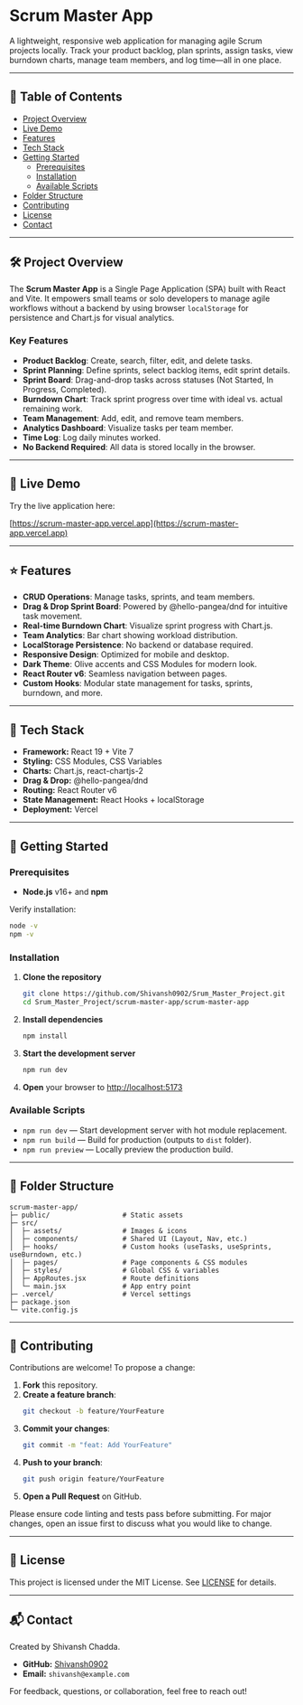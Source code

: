 # Scrum Master App

A lightweight, responsive web application for managing agile Scrum projects locally. Track your product backlog, plan sprints, assign tasks, view burndown charts, manage team members, and log time—all in one place.

---

## 📖 Table of Contents

- [Project Overview](#project-overview)
- [Live Demo](#live-demo)
- [Features](#features)
- [Tech Stack](#tech-stack)
- [Getting Started](#getting-started)
    - [Prerequisites](#prerequisites)
    - [Installation](#installation)
    - [Available Scripts](#available-scripts)
- [Folder Structure](#folder-structure)
- [Contributing](#contributing)
- [License](#license)
- [Contact](#contact)

---

## 🛠 Project Overview

The **Scrum Master App** is a Single Page Application (SPA) built with React and Vite. It empowers small teams or solo developers to manage agile workflows without a backend by using browser `localStorage` for persistence and Chart.js for visual analytics.

### Key Features

- **Product Backlog**: Create, search, filter, edit, and delete tasks.
- **Sprint Planning**: Define sprints, select backlog items, edit sprint details.
- **Sprint Board**: Drag-and-drop tasks across statuses (Not Started, In Progress, Completed).
- **Burndown Chart**: Track sprint progress over time with ideal vs. actual remaining work.
- **Team Management**: Add, edit, and remove team members.
- **Analytics Dashboard**: Visualize tasks per team member.
- **Time Log**: Log daily minutes worked.
- **No Backend Required**: All data is stored locally in the browser.

---

## 🚀 Live Demo

Try the live application here:

[https://scrum-master-app.vercel.app](https://scrum-master-app.vercel.app)

---

## ⭐ Features

- **CRUD Operations**: Manage tasks, sprints, and team members.
- **Drag & Drop Sprint Board**: Powered by @hello-pangea/dnd for intuitive task movement.
- **Real-time Burndown Chart**: Visualize sprint progress with Chart.js.
- **Team Analytics**: Bar chart showing workload distribution.
- **LocalStorage Persistence**: No backend or database required.
- **Responsive Design**: Optimized for mobile and desktop.
- **Dark Theme**: Olive accents and CSS Modules for modern look.
- **React Router v6**: Seamless navigation between pages.
- **Custom Hooks**: Modular state management for tasks, sprints, burndown, and more.

---

## 🧰 Tech Stack

- **Framework:** React 19 + Vite 7
- **Styling:** CSS Modules, CSS Variables
- **Charts:** Chart.js, react-chartjs-2
- **Drag & Drop:** @hello-pangea/dnd
- **Routing:** React Router v6
- **State Management:** React Hooks + localStorage
- **Deployment:** Vercel

---

## 🎯 Getting Started

### Prerequisites

- **Node.js** v16+ and **npm**

Verify installation:

```bash
node -v
npm -v
```

### Installation

1. **Clone the repository**

     ```bash
     git clone https://github.com/Shivansh0902/Srum_Master_Project.git
     cd Srum_Master_Project/scrum-master-app/scrum-master-app
     ```

2. **Install dependencies**

     ```bash
     npm install
     ```

3. **Start the development server**

     ```bash
     npm run dev
     ```

4. **Open** your browser to [http://localhost:5173](http://localhost:5173)

### Available Scripts

- `npm run dev` — Start development server with hot module replacement.
- `npm run build` — Build for production (outputs to `dist` folder).
- `npm run preview` — Locally preview the production build.

---

## 📁 Folder Structure

```
scrum-master-app/
├─ public/                  # Static assets
├─ src/
│  ├─ assets/               # Images & icons
│  ├─ components/           # Shared UI (Layout, Nav, etc.)
│  ├─ hooks/                # Custom hooks (useTasks, useSprints, useBurndown, etc.)
│  ├─ pages/                # Page components & CSS modules
│  ├─ styles/               # Global CSS & variables
│  ├─ AppRoutes.jsx         # Route definitions
│  └─ main.jsx              # App entry point
├─ .vercel/                 # Vercel settings
├─ package.json
└─ vite.config.js
```

---

## 🤝 Contributing

Contributions are welcome! To propose a change:

1. **Fork** this repository.
2. **Create a feature branch**:
     ```bash
     git checkout -b feature/YourFeature
     ```
3. **Commit your changes**:
     ```bash
     git commit -m "feat: Add YourFeature"
     ```
4. **Push to your branch**:
     ```bash
     git push origin feature/YourFeature
     ```
5. **Open a Pull Request** on GitHub.

Please ensure code linting and tests pass before submitting. For major changes, open an issue first to discuss what you would like to change.

---

## 📜 License

This project is licensed under the MIT License. See [LICENSE](LICENSE) for details.

---

## 📬 Contact

Created by Shivansh Chadda.

- **GitHub:** [Shivansh0902](https://github.com/Shivansh0902)
- **Email:** `shivansh@example.com`

For feedback, questions, or collaboration, feel free to reach out!

